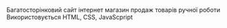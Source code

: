 Багатосторінковий сайт
інтернет магазин
продаж товарів ручної роботи
Використовується HTML, CSS, JavaScpript
